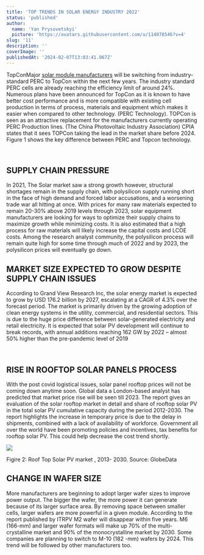 ```yaml
---
title: 'TOP TRENDS IN SOLAR ENERGY INDUSTRY 2022'
status: 'published'
author:
  name: 'Yan Prysovetskyi'
  picture: 'https://avatars.githubusercontent.com/u/114078546?v=4'
slug: '11'
description: ''
coverImage: ''
publishedAt: '2024-02-07T13:03:41.067Z'
---
```


TopConMajor [solar module manufacturers](https://ae-solar.com/) will be switching from industry-standard PERC to TopCon within the next few years. The industry standard PERC cells are already reaching the efficiency limit of around 24%. Numerous plans have been announced for TopCon as it is known to have better cost performance and is more compatible with existing cell production in terms of process, materials and equipment which makes it easier when compared to other technology. (PERC Technology). TOPCon is seen as an attractive replacement for the manufacturers currently operating PERC Production lines. (The China Photovoltaic Industry Association) CPIA states that it sees TOPCon taking the lead in the market share before 2024. Figure 1 shows the key difference between PERC and Topcon technology.

 

## **SUPPLY CHAIN PRESSURE**

In 2021, The Solar market saw a strong growth however, structural shortages remain in the supply chain, with polysilicon supply running short in the face of high demand and forced labor accusations, and a worsening trade war all hitting at once. With prices for many raw materials expected to remain 20-30% above 2019 levels through 2023, solar equipment manufacturers are looking for ways to optimize their supply chains to maximize growth while minimizing costs. It is also estimated that a high process for raw materials will likely increase the capital costs and LCOE costs. Among the research analyst community, the polysilicon process will remain quite high for some time through much of 2022 and by 2023, the polysilicon prices will eventually go down.

## **MARKET SIZE EXPECTED TO GROW DESPITE SUPPLY CHAIN ISSUES**

According to Grand View Research Inc, the solar energy market is expected to grow by USD 176.2 billion by 2027, escalating at a CAGR of 4.3% over the forecast period. The market is primarily driven by the growing adoption of clean energy systems in the utility, commercial, and residential sectors. This is due to the huge price difference between solar-generated electricity and retail electricity. It is expected that solar PV development will continue to break records, with annual additions reaching 162 GW by 2022 – almost 50% higher than the pre-pandemic level of 2019

 

## **RISE IN ROOFTOP SOLAR PANELS PROCESS**

With the post covid logistical issues, solar panel rooftop prices will not be coming down anytime soon. Global data a London-based analyst has predicted that market price rise will be seen till 2023. The report gives an evaluation of the solar rooftop market in detail and share of rooftop solar PV in the total solar PV cumulative capacity during the period 2012-2030. The report highlights the increase in temporary price is due to the delay in shipments, combined with a lack of availability of workforce. Government all over the world have been promoting policies and incentives, tax benefits for rooftop solar PV. This could help decrease the cost trend shortly.

![](https://ae-solar.com/wp-content/uploads/2022/03/1-2.png)

Figire 2: Roof Top Solar PV market , 2013- 2030. Source: GlobeData

## **CHANGE IN WAFER SIZE**

More manufacturers are beginning to adopt larger wafer sizes to improve power output. The bigger the wafer, the more power it can generate because of its larger surface area. By removing space between smaller cells, larger wafers are more powerful in a given module. According to the report published by ITRPV M2 wafer will disappear within five years. M6 (166-mm) and larger wafer formats will make up 70% of the multi-crystalline market and 90% of the monocrystalline market by 2030. Some companies are planning to switch to M-10 (182 -mm) wafers by 2024. This trend will be followed by other manufacturers too.

 